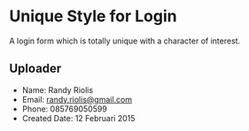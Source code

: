 # Unique Style for Login
A login form which is totally unique with a character of interest.

<src src="http://raw.github.com/r4nd1/template-login-unique/master/screenshot.jpg" width="900">

## Uploader
* Name: Randy Riolis
* Email: randy.riolis@gmail.com
* Phone: 085769050599
* Created Date: 12 Februari 2015